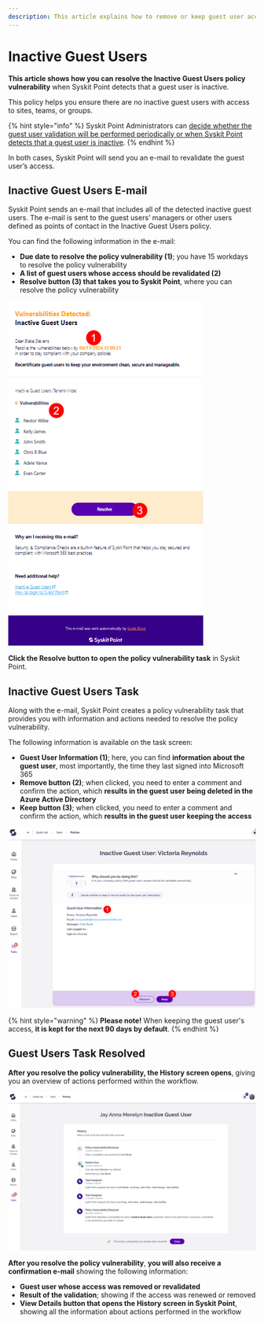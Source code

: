 ```yaml
---
description: This article explains how to remove or keep guest user access in Syskit Point.
---
```


# Inactive Guest Users

**This article shows how you can resolve the Inactive Guest Users policy vulnerability** when Syskit Point detects that a guest user is inactive. 

This policy helps you ensure there are no inactive guest users with access to sites, teams, or groups. 

{% hint style="info" %}
Syskit Point Administrators can [decide whether the guest user validation will be performed periodically or when Syskit Point detects that a guest user is inactive](../../governance-and-automation/automated-workflows/guest-users-expiration-admin.md). 
{% endhint %}

In both cases, Syskit Point will send you an e-mail to revalidate the guest user’s access.

## Inactive Guest Users E-mail

Syskit Point sends an e-mail that includes all of the detected inactive guest users. The e-mail is sent to the guest users’ managers or other users defined as points of contact in the Inactive Guest Users policy. 

You can find the following information in the e-mail:

* **Due date to resolve the policy vulnerability (1)**; you have 15 workdays to resolve the policy vulnerability
* **A list of guest users whose access should be revalidated (2)**
* **Resolve button (3) that takes you to Syskit Point**, where you can resolve the policy vulnerability

![Inactive Guest Users E-mail](../../.gitbook/assets/guest-users-expiration-renewal-email.png)

**Click the Resolve button to open the policy vulnerability task** in Syskit Point.

## Inactive Guest Users Task

Along with the e-mail, Syskit Point creates a policy vulnerability task that provides you with information and actions needed to resolve the policy vulnerability. 

The following information is available on the task screen:

* **Guest User Information (1)**; here, you can find **information about the guest user**, most importantly, the time they last signed into Microsoft 365
* **Remove button (2)**; when clicked, you need to enter a comment and confirm the action, which **results in the guest user being deleted in the Azure Active Directory**
* **Keep button (3)**; when clicked, you need to enter a comment and confirm the action, which **results in the guest user keeping the access**

![Inactive Guest User Task](../../.gitbook/assets/guest-users-expiration-policy-violation-task.png)

{% hint style="warning" %}
**Please note!**
When keeping the guest user's access, **it is kept for the next 90 days by default**.
{% endhint %}

## Guest Users Task Resolved

**After you resolve the policy vulnerability, the History screen opens**, giving you an overview of actions performed within the workflow.

![Policy Vulnerability History Screen](../../.gitbook/assets/guest-users-expiration-history.png)

**After you resolve the policy vulnerability**, **you will also receive a confirmation e-mail** showing the following information:
* **Guest user whose access was removed or revalidated**
* **Result of the validation**; showing if the access was renewed or removed
* **View Details button that opens the History screen in Syskit Point**, showing all the information about actions performed in the workflow
